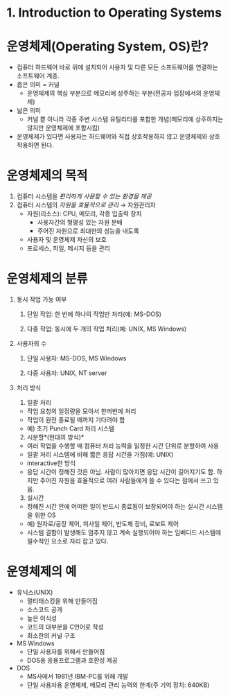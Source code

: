 # 1. Introduction to Operating Systems

# 운영체제(Operating System, OS)란?

- 컴퓨터 하드웨어 바로 위에 설치되어 사용자 및 다른 모든 소프트웨어를 연결하는 소프트웨어 계층.
- 좁은 의미 = 커널
    - 운영체제의 핵심 부분으로 메모리에 상주하는 부분(전공자 입장에서의 운영체제)
- 넓은 의미
    - 커널 뿐 아니라 각종 주변 시스템 유틸리티를 포함한 개념(메모리에 상주하지는 않지만 운영체제에 포함시킴)
- 운영체제가 있다면 사용자는 하드웨어와 직접 상호작용하지 않고 운영체제와 상호작용하면 된다.

# 운영체제의 목적

1. 컴퓨터 시스템을 *편리하게 사용할 수 있는 환경을 제공*
2. 컴퓨터 시스템의 *자원을 효율적으로 관리* → 자원관리자
    - 자원(리소스): CPU, 메모리, 각종 입출력 장치
        - 사용자간의 형평성 있는 자원 분배
        - 주어진 자원으로 최대한의 성능을 내도록
    - 사용자 및 운영체제 자신의 보호
    - 프로세스, 파일, 메시지 등을 관리

# 운영체제의 분류

1. 동시 작업 가능 여부
    
    1) 단일 작업: 한 번에 하나의 작업만 처리(예: MS-DOS)
    
    2) 다중 작업: 동시에 두 개의 작업 처리(예: UNIX, MS Windows)
    
2. 사용자의 수
    
    1) 단일 사용자: MS-DOS, MS Windows
    
    2) 다중 사용자: UNIX, NT server
    
3. 처리 방식
    
    1) 일괄 처리
    
    - 작업 요청의 일정량을 모아서 한꺼번에 처리
    - 작업이 완전 종료될 때까지 기다려야 함
    - 예) 초기 Punch Card 처리 시스템
    
    2) 시분할*(현대의 방식)*
    
    - 여러 작업을 수행할 때 컴퓨터 처리 능력을 일정한 시간 단위로 분할하여 사용
    - 일괄 처리 시스템에 비해 짧은 응답 시간을 가짐(예: UNIX)
    - interactive한 방식
    - 응답 시간이 정해진 것은 아님. 사람이 많아지면 응답 시간이 길어지기도 함. 하지만 주어진 자원을 효율적으로 여러 사람들에게 쓸 수 있다는 점에서 쓰고 있음.
    
    3) 실시간
    
    - 정해진 시간 안에 어떠한 일이 반드시 종료됨이 보장되어야 하는 실시간 시스템을 위한 OS
    - 예) 원자로/공장 제어, 미사일 제어, 반도체 장비, 로보트 제어
    - 시스템 결함이 발생해도 멈추지 않고 계속 실행되어야 하는 임베디드 시스템에 필수적인 요소로 자리 잡고 있다.

# 운영체제의 예

- 유닉스(UNIX)
    - 멀티태스킹을 위해 만들어짐
    - 소스코드 공개
    - 높은 이식성
    - 코드의 대부분을 C언어로 작성
    - 최소한의 커널 구조
- MS Windows
    - 단일 사용자를 위해서 만들어짐
    - DOS용 응용프로그램과 호환성 제공
- DOS
    - MS사에서 1981년 IBM-PC를 위해 개발
    - 단일 사용자용 운영체제, 메모리 관리 능력의 한계(주 기억 장치: 640KB)